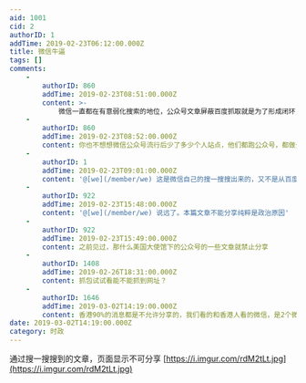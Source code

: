 ```yaml
---
aid: 1001
cid: 2
authorID: 1
addTime: 2019-02-23T06:12:00.000Z
title: 微信牛逼
tags: []
comments:
    -
        authorID: 860
        addTime: 2019-02-23T08:51:00.000Z
        content: >-
            微信一直都在有意弱化搜索的地位，公众号文章屏蔽百度抓取就是为了形成闭环，微博之类的网站也是，把内容的创作者，给封闭起来，防止其他平台抓，同时也为了更好监管，封闭传播速度更慢，可以防止大量搜索，出了事也可以立即删除。
    -
        authorID: 860
        addTime: 2019-02-23T08:52:00.000Z
        content: 你也不想想微信公众号流行后少了多少个人站点，他们都跑公众号，都做公众号了。
    -
        authorID: 1
        addTime: 2019-02-23T09:01:00.000Z
        content: '@[we](/member/we) 这是微信自己的搜一搜搜出来的，又不是从百度里搜的。'
    -
        authorID: 922
        addTime: 2019-02-23T15:48:00.000Z
        content: '@[we](/member/we) 说远了。本篇文章不能分享纯粹是政治原因'
    -
        authorID: 922
        addTime: 2019-02-23T15:49:00.000Z
        content: 之前见过，那什么美国大使馆下的公众号的一些文章就禁止分享
    -
        authorID: 1408
        addTime: 2019-02-26T18:31:00.000Z
        content: 抓包试试看能不能抓到网址？
    -
        authorID: 1646
        addTime: 2019-03-02T14:19:00.000Z
        content: 香港90%的消息都是不允许分享的，我们看的和香港人看的微信，是2个微信
date: 2019-03-02T14:19:00.000Z
category: 时政
---
```


通过搜一搜搜到的文章，页面显示不可分享 [https://i.imgur.com/rdM2tLt.jpg](https://i.imgur.com/rdM2tLt.jpg)
